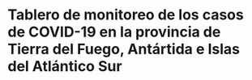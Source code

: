 # Tablero de monitoreo de los casos de COVID-19 en la provincia de Tierra del Fuego, Antártida e Islas del Atlántico Sur

